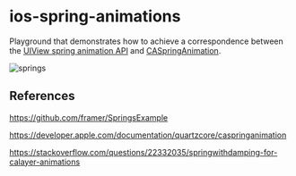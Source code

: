 # ios-spring-animations

Playground that demonstrates how to achieve a correspondence between the [UIView spring animation API](https://developer.apple.com/documentation/uikit/uiview/1622594-animate) and [CASpringAnimation](https://developer.apple.com/documentation/quartzcore/caspringanimation
).


![springs](https://user-images.githubusercontent.com/16737168/71839723-d034de80-3089-11ea-9d5f-04f958681b64.gif)

## References

https://github.com/framer/SpringsExample

https://developer.apple.com/documentation/quartzcore/caspringanimation

https://stackoverflow.com/questions/22332035/springwithdamping-for-calayer-animations
